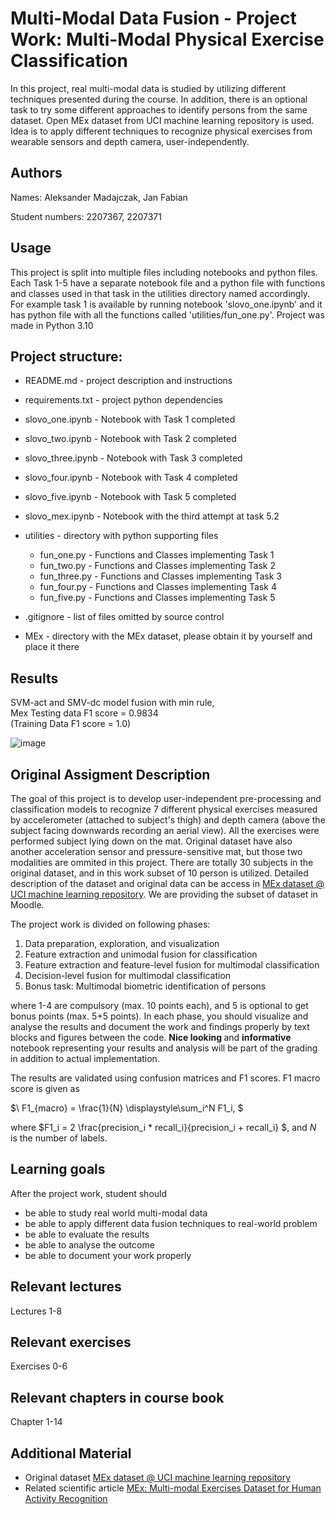 # Multi-Modal Data Fusion - Project Work: Multi-Modal Physical Exercise Classification


In this project, real multi-modal data is studied by utilizing different techniques presented during the course.
In addition, there is an optional task to try some different approaches to identify persons from the same dataset.
Open MEx dataset from UCI machine learning repository is used. Idea is to apply different techniques to recognize
physical exercises from wearable sensors and depth camera, user-independently.


## Authors


Names:
Aleksander Madajczak,
Jan Fabian

Student numbers:
2207367,
2207371


## Usage

This project is split into multiple files including notebooks and python files. 
Each Task 1-5 have a separate notebook file and a python file with functions 
and classes used in that task in the utilities directory named accordingly. 
For example task 1 is available by running notebook 'slovo_one.ipynb' and it 
has python file with all the functions called 'utilities/fun_one.py'.
Project was made in Python 3.10

## Project structure:
* README.md - project description and instructions
* requirements.txt - project python dependencies


* slovo_one.ipynb - Notebook with Task 1 completed
* slovo_two.ipynb - Notebook with Task 2 completed
* slovo_three.ipynb - Notebook with Task 3 completed
* slovo_four.ipynb - Notebook with Task 4 completed
* slovo_five.ipynb - Notebook with Task 5 completed 
* slovo_mex.ipynb - Notebook with the third attempt at task 5.2


* utilities - directory with python supporting files
  * fun_one.py - Functions and Classes implementing Task 1 
  * fun_two.py - Functions and Classes implementing Task 2
  * fun_three.py - Functions and Classes implementing Task 3
  * fun_four.py - Functions and Classes implementing Task 4
  * fun_five.py - Functions and Classes implementing Task 5


* .gitignore - list of files omitted by source control
* MEx - directory with the MEx dataset, please obtain it by yourself and place it there

## Results
SVM-act and SMV-dc model fusion with min rule,   
Mex Testing data F1 score = 0.9834    
(Training Data F1 score = 1.0)

![image](https://user-images.githubusercontent.com/48883111/228382640-f1e9e4a4-496f-4f72-aba6-1dcd9dedee8b.png)


## Original Assigment Description

The goal of this project is to develop user-independent pre-processing and classification models to recognize 7 different physical exercises measured by accelerometer (attached to subject's thigh) and depth camera (above the subject facing downwards recording an aerial view). All the exercises were performed subject lying down on the mat. Original dataset have also another acceleration sensor and pressure-sensitive mat, but those two modalities are ommited in this project. There are totally 30 subjects in the original dataset, and in this work subset of 10 person is utilized. Detailed description of the dataset and original data can be access in [MEx dataset @ UCI machine learning repository](https://archive.ics.uci.edu/ml/datasets/MEx#). We are providing the subset of dataset in Moodle.

The project work is divided on following phases:

1. Data preparation, exploration, and visualization
2. Feature extraction and unimodal fusion for classification
3. Feature extraction and feature-level fusion for multimodal classification
4. Decision-level fusion for multimodal classification
5. Bonus task: Multimodal biometric identification of persons

where 1-4 are compulsory (max. 10 points each), and 5 is optional to get bonus points (max. 5+5 points). In each phase, you should visualize and analyse the results and document the work and findings properly by text blocks and figures between the code. <b> Nice looking </b> and <b> informative </b> notebook representing your results and analysis will be part of the grading in addition to actual implementation.

The results are validated using confusion matrices and F1 scores. F1 macro score is given as


$\ F1_{macro} = \frac{1}{N} \displaystyle\sum_i^N F1_i, $

where $F1_i = 2  \frac{precision_i * recall_i}{precision_i + recall_i} $, and $N$ is the number of labels.





## Learning goals

After the project work, student should

- be able to study real world multi-modal data
- be able to apply different data fusion techniques to real-world problem
- be able to evaluate the results
- be able to analyse the outcome
- be able to document your work properly

## Relevant lectures

Lectures 1-8

## Relevant exercises

Exercises 0-6

## Relevant chapters in course book

Chapter 1-14

## Additional Material

* Original dataset [MEx dataset @ UCI machine learning repository](https://archive.ics.uci.edu/ml/datasets/MEx#)
* Related scientific article [MEx: Multi-modal Exercises Dataset for Human Activity Recognition](https://arxiv.org/pdf/1908.08992.pdf)
